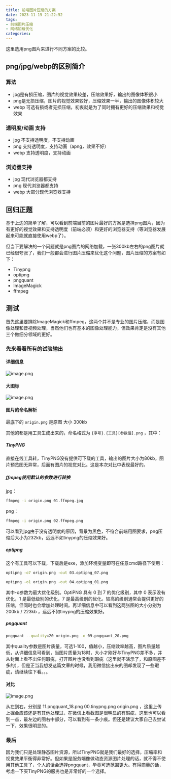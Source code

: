 ```yaml
---
title: 前端图片压缩的方案
date: 2023-11-15 21:22:52
tags:
- 前端图片压缩
- 网络加载优化
categories: 
---
```



这里选用png图片来进行不同方案的比较。

## png/jpg/webp的区别简介
### 算法
- jpg是有损压缩，图片的视觉效果较差，压缩效果好，输出的图像体积很小
- png是无损压缩，图片的视觉效果较好，压缩效果一半，输出的图像体积较大
- webp 可选有损或者无损压缩，初衷就是为了同时拥有更好的压缩效果和视觉效果

### 透明度/动画 支持
- jpg 不支持透明度，不支持动画
- png 支持透明度，支持动画（apng，效果不好）
- webp 支持透明度，支持动画

### 浏览器支持
- jpg 现代浏览器都支持
- png 现代浏览器都支持
- webp 大部分现代浏览器支持

## 回归正题
基于上边的简单了解，可以看到前端目前的图片最好的方案是选择png图片，因为有更好的视觉效果和支持透明度（前端必须）和更好的浏览器支持（等浏览器发展起来可能就直接使用webp了）。

但当下要解决的一个问题就是png图片的网络加载，一张300kb左右的png图片就已经很夸张了，我们一般都会进行图片压缩来优化这个问题，图片压缩的方案有如下：
- Tinypng
- optipng
- pngquant
- ImageMagick
- ffmpeg

## 测试
首先这里要排除ImageMagick和ffmpeg，这两个并不是专业的图片压缩，而是图像处理和音视频处理，当然他们也有基本的图像处理能力，但效果肯定是没有其他三个做细分领域的更好。

### 先来看看所有的试验输出

#### 详细信息
![image.png](https://p6-juejin.byteimg.com/tos-cn-i-k3u1fbpfcp/bf5a1f66db0a4c7393814bafab3251e7~tplv-k3u1fbpfcp-jj-mark:0:0:0:0:q75.image#?w=1485&h=991&s=122945&e=png&b=ffffff)

#### 大图标

![image.png](https://p3-juejin.byteimg.com/tos-cn-i-k3u1fbpfcp/2608adda848b41a090f67c1089a216c5~tplv-k3u1fbpfcp-jj-mark:0:0:0:0:q75.image#?w=1485&h=991&s=234102&e=png&b=fefefe)

#### 图片的命名解析
最底下的 `origin.png` 是原图 大小 300kb

其他的都是用工具生成出来的，命名格式为 `{序号}.{工具}[参数值].png` ，其中：

##### TinyPNG
直接在线工具转，TinyPNG没有提供可下载的工具，输出的图片大小为80kb，图片预览图无异常，后面有图片的视觉对比。这是本次对比中表现最好的。



##### ffmpeg使用默认的参数进行转换
jpg：
```bash
ffmpeg -i origin.png 01.ffmpeg.jpg
```

png：
```bash
ffmpeg -i origin.png 02.ffmpeg.png
```

可以看到jpg由于没有透明度的原因，背景为黑色，不符合前端用图要求，png压缩后大小为232kb，远远不如tinypng的压缩效果好。

##### optipng
这个有工具可以下载，下载后是exe，添加环境变量即可在任意cmd路径下使用：

```bash
optipng -o7 origin.png -out 03.optipng_07.png

optipng -o1 origin.png -out 04.optipng_01.png
```

其中-o参数为最大优化级别。OptiPNG 具有 0 到 7 的优化级别，其中 0 表示没有优化，1 是最低级别的优化，7 是最高级别的优化。较高的级别通常会提供更好的压缩，但同时也会增加处理时间。再详细信息中可以看到这两张图的大小分别为 200kb / 223kb ，远远不如tinypng的压缩效果好。

##### pngquant 
```bash
pngquant --quality=20 origin.png -o 09.pngquant_20.png
```

其中quality参数是图片质量，可选1-100，值越小，压缩效率越高，图片质量越低，从详细信息可看到，当图片质量为18时，大小才刚好与TinyPNG差不多，并从封面上看不出任何瑕疵，打开图片也没看到瑕疵（这里就不演示了，和原图差不多的），但是正当我想发这篇文章的时候，我用微信接出来的图却发现了一些瑕疵，请继续往下看。。。

#### 对比

![image.png](https://p1-juejin.byteimg.com/tos-cn-i-k3u1fbpfcp/93ad266be4b7462b84e09d4ec83a4263~tplv-k3u1fbpfcp-jj-mark:0:0:0:0:q75.image#?w=2875&h=1591&s=1064254&e=png&b=ecf7fe)

从左到右，分别是 11.pngquant_18.png   00.tinypng.png   origin.png ，这里上传上掘金应该还是有其他处理过，在微信上看截图是很明显的有瑕疵，这里也可以看到一点，最左边的图右中部分，可以看到有一条小痕。但还是建议大家自己去尝试一下，效果很明显的。

### 最后
因为我们只是处理静态图片资源，所以TinyPNG就是我们最好的选择，压缩率和视觉效果平衡得非常好。但如果是服务端像做动态资源图片处理的话，就不得不使用其他工具了，个人的话会选择pngquant，毕竟可选范围更大。有得商量的话，考虑一下买TinyPNG的服务也是非常好的一个选择。
